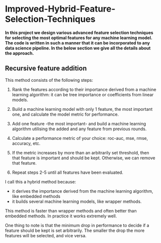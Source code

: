 # Improved-Hybrid-Feature-Selection-Techniques

**In this project we design various advanced feature selection techniques for selecting the most optimal features for any machine learning model. The code is written in such a manner that it can be incorporated to any data science pipeline. In the below section we give all the details about the approach.**

## Recursive feature addition

This method consists of the following steps:

1) Rank the features according to their importance derived from a machine learning algorithm: it can be tree importance or coefficients from linear models.

2) Build a machine learning model with only 1 feature, the most important one, and calculate the model metric for performance.

3) Add one feature -the most important- and build a machine learning algorithm utilising the added and any feature from previous rounds.

4) Calculate a performance metric of your choice: roc-auc, mse, rmse, accuracy, etc.

5) If the metric increases by more than an arbitrarily set threshold, then that feature is important and should be kept. Otherwise, we can remove that feature.

6) Repeat steps 2-5 until all features have been evaluated.


I call this a hybrid method because:

- it derives the importance derived from the machine learning algorithm, like embedded methods
- it builds several machine learning models, like wrapper methods.

This method is faster than wrapper methods and often better than embedded methods. In practice it works extremely well. 

One thing to note is that the minimum drop in performance to decide if a feature should be kept is set arbitrarily. The smaller the drop the more features will be selected, and vice versa.


